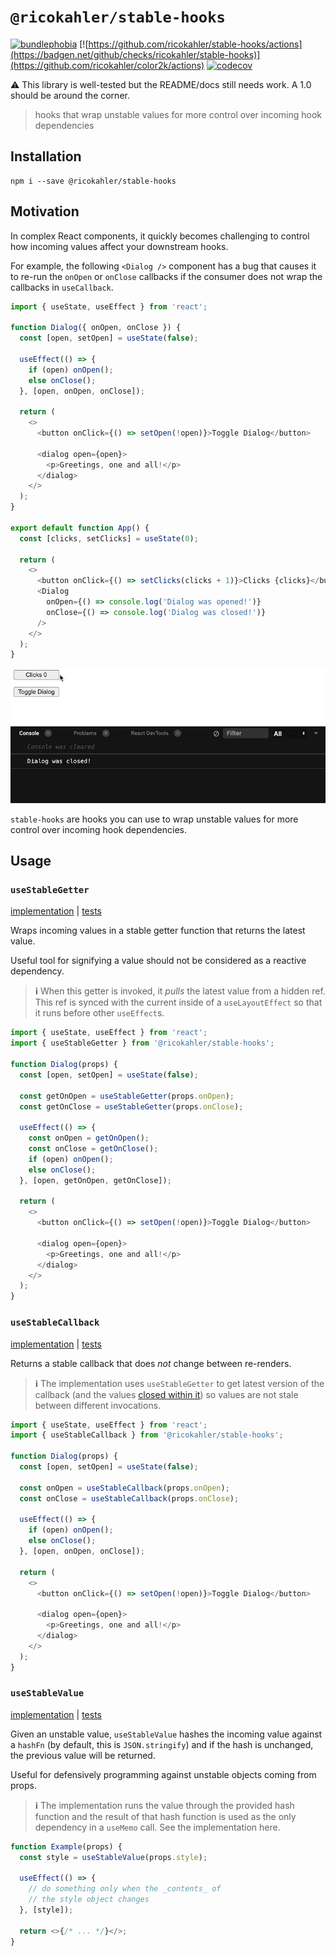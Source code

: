 # `@ricokahler/stable-hooks`

[![bundlephobia](https://badgen.net/bundlephobia/minzip/@ricokahler/stable-hooks)](https://bundlephobia.com/package/@ricokahler/stable-hooks) [![https://github.com/ricokahler/stable-hooks/actions](https://badgen.net/github/checks/ricokahler/stable-hooks)](https://github.com/ricokahler/color2k/actions) [![codecov](https://codecov.io/gh/ricokahler/stable-hooks/branch/main/graph/badge.svg?token=qWDtHClxvP)](https://codecov.io/gh/ricokahler/stable-hooks)

⚠️ This library is well-tested but the README/docs still needs work. A 1.0 should be around the corner.

> hooks that wrap unstable values for more control over incoming hook dependencies

## Installation

```
npm i --save @ricokahler/stable-hooks
```

## Motivation

In complex React components, it quickly becomes challenging to control how incoming values affect your downstream hooks.

For example, the following `<Dialog />` component has a bug that causes it to re-run the `onOpen` or `onClose` callbacks if the consumer does not wrap the callbacks in `useCallback`.

```js
import { useState, useEffect } from 'react';

function Dialog({ onOpen, onClose }) {
  const [open, setOpen] = useState(false);

  useEffect(() => {
    if (open) onOpen();
    else onClose();
  }, [open, onOpen, onClose]);

  return (
    <>
      <button onClick={() => setOpen(!open)}>Toggle Dialog</button>

      <dialog open={open}>
        <p>Greetings, one and all!</p>
      </dialog>
    </>
  );
}

export default function App() {
  const [clicks, setClicks] = useState(0);

  return (
    <>
      <button onClick={() => setClicks(clicks + 1)}>Clicks {clicks}</button>
      <Dialog
        onOpen={() => console.log('Dialog was opened!')}
        onClose={() => console.log('Dialog was closed!')}
      />
    </>
  );
}
```

![bug demo](./bug-demo.gif)

`stable-hooks` are hooks you can use to wrap unstable values for more control over incoming hook dependencies.

## Usage

### `useStableGetter`

[implementation](https://github.com/ricokahler/stable-hooks/blob/main/src/use-stable-getter.ts) | [tests](https://github.com/ricokahler/stable-hooks/blob/main/src/use-stable-getter.test.tsx)

Wraps incoming values in a stable getter function that returns the latest value.

Useful tool for signifying a value should not be considered as a reactive dependency.

> **ℹ** When this getter is invoked, it _pulls_ the latest value from a hidden ref. This ref is synced with the current inside of a `useLayoutEffect` so that it runs before other `useEffect`s.

```js
import { useState, useEffect } from 'react';
import { useStableGetter } from '@ricokahler/stable-hooks';

function Dialog(props) {
  const [open, setOpen] = useState(false);

  const getOnOpen = useStableGetter(props.onOpen);
  const getOnClose = useStableGetter(props.onClose);

  useEffect(() => {
    const onOpen = getOnOpen();
    const onClose = getOnClose();
    if (open) onOpen();
    else onClose();
  }, [open, getOnOpen, getOnClose]);

  return (
    <>
      <button onClick={() => setOpen(!open)}>Toggle Dialog</button>

      <dialog open={open}>
        <p>Greetings, one and all!</p>
      </dialog>
    </>
  );
}
```

### `useStableCallback`

[implementation](https://github.com/ricokahler/stable-hooks/blob/main/src/use-stable-callback.ts) | [tests](https://github.com/ricokahler/stable-hooks/blob/main/src/use-stable-callback.test.tsx)

Returns a stable callback that does _not_ change between re-renders.

> **ℹ** The implementation uses `useStableGetter` to get latest version of the callback (and the values [closed within it](https://developer.mozilla.org/en-US/docs/Web/JavaScript/Closures)) so values are not stale between different invocations.

```js
import { useState, useEffect } from 'react';
import { useStableCallback } from '@ricokahler/stable-hooks';

function Dialog(props) {
  const [open, setOpen] = useState(false);

  const onOpen = useStableCallback(props.onOpen);
  const onClose = useStableCallback(props.onClose);

  useEffect(() => {
    if (open) onOpen();
    else onClose();
  }, [open, onOpen, onClose]);

  return (
    <>
      <button onClick={() => setOpen(!open)}>Toggle Dialog</button>

      <dialog open={open}>
        <p>Greetings, one and all!</p>
      </dialog>
    </>
  );
}
```

### `useStableValue`

[implementation](https://github.com/ricokahler/stable-hooks/blob/main/src/use-stable-value.ts) | [tests](https://github.com/ricokahler/stable-hooks/blob/main/src/use-stable-value.test.tsx)

Given an unstable value, `useStableValue` hashes the incoming value against a `hashFn` (by default, this is `JSON.stringify`) and if the hash is unchanged, the previous value will be returned.

Useful for defensively programming against unstable objects coming from props.

> **ℹ** The implementation runs the value through the provided hash function and the result of that hash function is used as the only dependency in a `useMemo` call. See the implementation here.

```js
function Example(props) {
  const style = useStableValue(props.style);

  useEffect(() => {
    // do something only when the _contents_ of
    // the style object changes
  }, [style]);

  return <>{/* ... */}</>;
}
```
